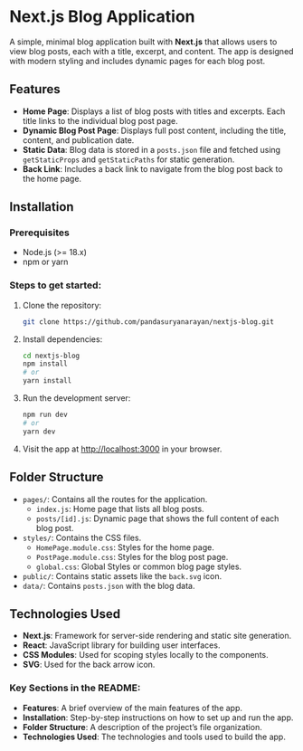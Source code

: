 # Next.js Blog Application

A simple, minimal blog application built with **Next.js** that allows users to view blog posts, each with a title, excerpt, and content. The app is designed with modern styling and includes dynamic pages for each blog post.

## Features

- **Home Page**: Displays a list of blog posts with titles and excerpts. Each title links to the individual blog post page.
- **Dynamic Blog Post Page**: Displays full post content, including the title, content, and publication date.
- **Static Data**: Blog data is stored in a `posts.json` file and fetched using `getStaticProps` and `getStaticPaths` for static generation.
- **Back Link**: Includes a back link to navigate from the blog post back to the home page.

## Installation

### Prerequisites
- Node.js (>= 18.x)
- npm or yarn

### Steps to get started:

1. Clone the repository:
   ```bash
   git clone https://github.com/pandasuryanarayan/nextjs-blog.git
   ```

2. Install dependencies:
   ```bash
   cd nextjs-blog
   npm install
   # or
   yarn install
   ```

3. Run the development server:
   ```bash
   npm run dev
   # or
   yarn dev
   ```

4. Visit the app at [http://localhost:3000](http://localhost:3000) in your browser.

## Folder Structure

- `pages/`: Contains all the routes for the application.
  - `index.js`: Home page that lists all blog posts.
  - `posts/[id].js`: Dynamic page that shows the full content of each blog post.
- `styles/`: Contains the CSS files.
  - `HomePage.module.css`: Styles for the home page.
  - `PostPage.module.css`: Styles for the blog post page.
  - `global.css`: Global Styles or common blog page styles.
- `public/`: Contains static assets like the `back.svg` icon.
- `data/`: Contains `posts.json` with the blog data.

## Technologies Used

- **Next.js**: Framework for server-side rendering and static site generation.
- **React**: JavaScript library for building user interfaces.
- **CSS Modules**: Used for scoping styles locally to the components.
- **SVG**: Used for the back arrow icon.

### Key Sections in the README:
- **Features**: A brief overview of the main features of the app.
- **Installation**: Step-by-step instructions on how to set up and run the app.
- **Folder Structure**: A description of the project’s file organization.
- **Technologies Used**: The technologies and tools used to build the app.
